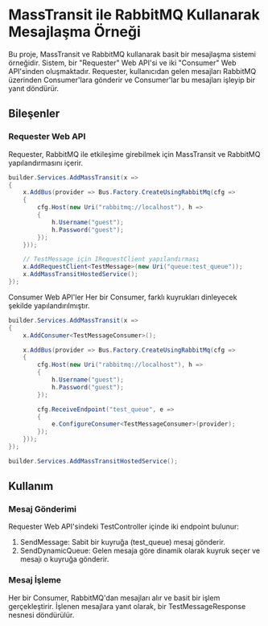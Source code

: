 # MassTransit ile RabbitMQ Kullanarak Mesajlaşma Örneği

Bu proje, MassTransit ve RabbitMQ kullanarak basit bir mesajlaşma sistemi örneğidir. Sistem, bir "Requester" Web API'si ve iki "Consumer" Web API'sinden oluşmaktadır. Requester, kullanıcıdan gelen mesajları RabbitMQ üzerinden Consumer'lara gönderir ve Consumer'lar bu mesajları işleyip bir yanıt döndürür.

## Bileşenler

### Requester Web API

Requester, RabbitMQ ile etkileşime girebilmek için MassTransit ve RabbitMQ yapılandırmasını içerir.

```csharp
builder.Services.AddMassTransit(x =>
{
    x.AddBus(provider => Bus.Factory.CreateUsingRabbitMq(cfg =>
    {
        cfg.Host(new Uri("rabbitmq://localhost"), h =>
        {
            h.Username("guest");
            h.Password("guest");
        });
    }));

    // TestMessage için IRequestClient yapılandırması
    x.AddRequestClient<TestMessage>(new Uri("queue:test_queue"));
    x.AddMassTransitHostedService();
});
```
Consumer Web API'ler
Her bir Consumer, farklı kuyrukları dinleyecek şekilde yapılandırılmıştır.

```csharp
builder.Services.AddMassTransit(x =>
{
    x.AddConsumer<TestMessageConsumer>();

    x.AddBus(provider => Bus.Factory.CreateUsingRabbitMq(cfg =>
    {
        cfg.Host(new Uri("rabbitmq://localhost"), h =>
        {
            h.Username("guest");
            h.Password("guest");
        });

        cfg.ReceiveEndpoint("test_queue", e =>
        {
            e.ConfigureConsumer<TestMessageConsumer>(provider);
        });
    }));
});

builder.Services.AddMassTransitHostedService();
```
## Kullanım
### Mesaj Gönderimi
Requester Web API'sindeki TestController içinde iki endpoint bulunur:
1. SendMessage: Sabit bir kuyruğa (test_queue) mesaj gönderir.
1. SendDynamicQueue: Gelen mesaja göre dinamik olarak kuyruk seçer ve mesajı o kuyruğa gönderir.
### Mesaj İşleme
Her bir Consumer, RabbitMQ'dan mesajları alır ve basit bir işlem gerçekleştirir. İşlenen mesajlara yanıt olarak, bir TestMessageResponse nesnesi döndürülür.
